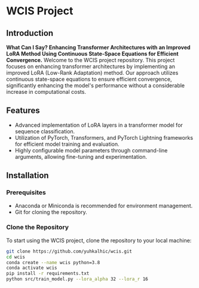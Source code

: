 # WCIS Project

## Introduction
**What Can I Say? Enhancing Transformer Architectures with an Improved LoRA Method Using Continuous State-Space Equations for Efficient Convergence.**
Welcome to the WCIS project repository. This project focuses on enhancing transformer architectures by implementing an improved LoRA (Low-Rank Adaptation) method. Our approach utilizes continuous state-space equations to ensure efficient convergence, significantly enhancing the model's performance without a considerable increase in computational costs.

## Features
- Advanced implementation of LoRA layers in a transformer model for sequence classification.
- Utilization of PyTorch, Transformers, and PyTorch Lightning frameworks for efficient model training and evaluation.
- Highly configurable model parameters through command-line arguments, allowing fine-tuning and experimentation.

## Installation

### Prerequisites
- Anaconda or Miniconda is recommended for environment management.
- Git for cloning the repository.

### Clone the Repository
To start using the WCIS project, clone the repository to your local machine:
```bash
git clone https://github.com/yuhkalhic/wcis.git
cd wcis
conda create --name wcis python=3.8
conda activate wcis
pip install -r requirements.txt
python src/train_model.py --lora_alpha 32 --lora_r 16

